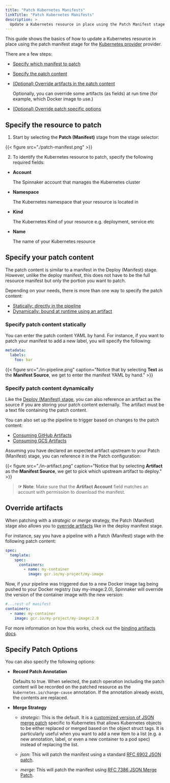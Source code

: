 ```yaml
---
title: "Patch Kubernetes Manifests"
linkTitle: "Patch Kubernetes Manifests"
description: >
  Update a Kubernetes resource in place using the Patch Manifest stage
---
```




This guide shows the basics of how to update a Kubernetes resource in place using the patch manifest stage for the [Kubernetes provider](/docs/setup/install/providers/kubernetes-v2) provider.

There are a few steps:

* [Specify which manifest to patch](#specify-the-resource-to-patch)

* [Specify the patch content](#specify-your-patch-content)

* [(Optional) Override artifacts in the patch content](#override-artifacts)

  Optionally, you can override some artifacts (as fields) at run time (for
    example, which Docker image to use.)

* [(Optional) Override patch specific options](#specify-patch-options)

## Specify the resource to patch

1. Start by selecting the __Patch (Manifest)__ stage from the stage selector:

{{< figure src="./patch-manifest.png" >}}

2. To identify the Kubernetes resource to patch, specify the following required fields:

* __Account__

  The Spinnaker account that manages the Kubernetes cluster

* __Namespace__

  The Kubernetes namespace that your resource is located in

* __Kind__

  The Kubernetes Kind of your resource e.g. deployment, service etc

* __Name__

  The name of your Kubernetes resource


## Specify your patch content

The patch content is similar to a manifest in the Deploy (Manifest) stage. However, unlike the deploy manifest, this does not have to be the full resource manifest but only the portion you want to patch.

Depending on your needs, there is more than one way to specify the patch content:

* [Statically: directly in the pipeline](#specify-patch-content-statically)
* [Dynamically: bound at runtime using an artifact](#specify-patch-content-dynamically)


### Specify patch content statically

You can enter the patch content YAML by hand. For instance, if you want to patch your manifest to add a new label, you will specify the following:

```yaml
metadata:
  labels:
    foo: bar
```

{{< figure src="./in-pipeline.png" caption="Notice that by selecting __Text__ as the __Manifest Source__, we get to enter the manifest YAML by hand." >}}

### Specify patch content dynamically

Like the [Deploy (Manifest) stage](/docs/guides/user/kubernetes-v2/deploy-manifest#specify-manifests-dynamically), you can also reference an artifact as the source if you are storing your patch content externally. The artifact must be a text file containing the patch content.

You can also set up the pipeline to trigger based on changes to the patch content:

* [Consuming GitHub Artifacts](/docs/guides/user/triggers/github)
* [Consuming GCS Artifacts](/docs/guides/user/triggers/gcs)

Assuming you have declared an expected artifact upstream to your Patch (Manifest) stage, you can reference it in the Patch configuration:

{{< figure src="./in-artifact.png" caption="Notice that by selecting __Artifact__ as the __Manifest Source__, we get to pick which upstream artifact to deploy." >}}

> __☞ Note__: Make sure that the __Artifact Account__ field matches an account
> with permission to download the manifest.


## Override artifacts

When patching with a _strategic_ or _merge_ strategy, the Patch (Manifest) stage also allows you to [override artifacts](/docs/guides/user/kubernetes-v2/deploy-manifest#override-artifacts) like in the deploy manifest stage.

For instance, say you have a pipeline with a Patch (Manifest) stage with the following patch content:

```yaml
spec:
  template:
    spec:
      containers:
        - name: my-container
          image: gcr.io/my-project/my-image
```

Now, if your pipeline was triggered due to a new Docker image tag being pushed to your Docker registry (say my-image:2.0), Spinnaker will override the version of the container image with the new version:

```yaml
#...rest of manifest
containers:
  - name: my-container
    image: gcr.io/my-project/my-image:2.0
```
For more information on how this works, check out the [binding artifacts docs](/docs/reference/artifacts/in-kubernetes-v2#binding-artifacts-in-manifests).


## Specify Patch Options

You can also specify the following options:

* __Record Patch Annotation__

  Defaults to true. When selected, the patch operation including the patch content will be recorded on the patched resource as the `kubernetes.io/change-cause` annotation. If the annotation already exists, the contents are replaced.


* __Merge Strategy__

  * _strategic_: This is the default. It is a [customized version of JSON merge patch](https://github.com/kubernetes/community/blob/master/contributors/devel/strategic-merge-patch.md) specific to Kubernetes that allows Kubernetes objects to be either replaced or merged based on the object struct tags. It is particularly useful when you want to add a new item to a list (e.g. a new annotation, label, or even a new container to a pod spec) instead of replacing the list.

  * _json_: This will patch the manifest using a standard [RFC 6902 JSON patch](https://tools.ietf.org/html/rfc6902).

  * _merge_: This will patch the manifest using [RFC 7386 JSON Merge Patch](https://tools.ietf.org/html/rfc7386).
